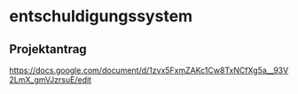 # entschuldigungssystem

## Projektantrag
https://docs.google.com/document/d/1zvx5FxmZAKc1Cw8TxNCfXg5a__93V2LmX_gmVJzrsuE/edit
